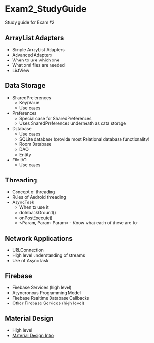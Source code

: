 # Exam2_StudyGuide
Study guide for Exam #2
## ArrayList Adapters
* Simple ArrayList Adapters
* Advanced Adapters
* When to use which one
* What xml files are needed
* ListView
  
## Data Storage
* SharedPreferences
  * Key/Value
  * Use cases
* Preferences
  * Special case for SharedPreferences
  * Uses SharedPreferences underneath as data storage
* Database
  * Use cases
  * SQLite database (provide most Relational database functionality)
  * Room Database
  * DAO
  * Entity
* File I/O
  * Use cases

## Threading
* Concept of threading
* Rules of Android threading
* AsyncTask
  * When to use it
  * doInbackGround()
  * onPostExecute()
  * <Param, Param, Param> - Know what each of these are for
  
  
## Network Applications
* URLConnection
* High level understanding of streams
* Use of AsyncTask

## Firebase
* Firebase Services (high level)
* Asyncronous Programming Model
* Firebase Realtime Database Callbacks
* Other Firebase Services (high level)

## Material Design
* High level 
* [Material Design Intro](https://material.io/guidelines/material-design/introduction.html#) 

